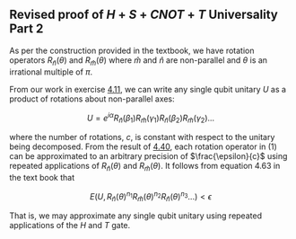 ##  Revised proof of *H* + *S* + *CNOT* + *T* Universality Part 2

As per the construction provided in the textbook, we have rotation operators $`R_{\hat{n}}(\theta)`$ and $`R_{\hat{m}}(\theta)`$ where $`\hat{m}`$ and $`\hat{n}`$ are non-parallel and $`\theta`$ is an irrational multiple of $`\pi`$.

From our work in exercise [4.11](../4.2%20single%20qubit%20operations/4.11.md), we can write any single qubit unitary $`U`$ as a product of rotations about non-parallel axes:
```math
U=e^{i\alpha}R_{\hat{n}}(\beta_1)R_{\hat{m}}(\gamma_1)R_{\hat{n}}(\beta_2)R_{\hat{m}}(\gamma_2)... \tag{1}
```
where the number of rotations, $`c`$, is constant with respect to the unitary being decomposed. From the result of [4.40](../4.5%20universal%20quantum%20gates/4.40.md), each rotation operator in (1) can be approximated to an arbitrary precision of $`\frac{\epsilon}{c}`$ using repeated applications of $`R_{\hat{n}}(\theta)`$ and $`R_{\hat{m}}(\theta)`$. It follows from equation 4.63 in the text book that

```math
E(U, R_{\hat{n}}(\theta)^{n_1}R_{\hat{m}}(\theta)^{n_2}R_{\hat{n}}(\theta)^{n_3}...) < \epsilon
```

That is, we may approximate any single qubit unitary using repeated applications of the $`H`$ and $`T`$ gate.